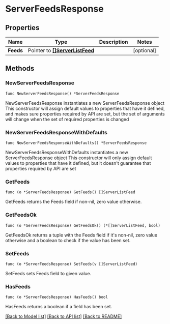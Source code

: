 # ServerFeedsResponse

## Properties

Name | Type | Description | Notes
------------ | ------------- | ------------- | -------------
**Feeds** | Pointer to [**[]ServerListFeed**](ServerListFeed.md) |  | [optional]

## Methods

### NewServerFeedsResponse

`func NewServerFeedsResponse() *ServerFeedsResponse`

NewServerFeedsResponse instantiates a new ServerFeedsResponse object
This constructor will assign default values to properties that have it defined,
and makes sure properties required by API are set, but the set of arguments
will change when the set of required properties is changed

### NewServerFeedsResponseWithDefaults

`func NewServerFeedsResponseWithDefaults() *ServerFeedsResponse`

NewServerFeedsResponseWithDefaults instantiates a new ServerFeedsResponse object
This constructor will only assign default values to properties that have it defined,
but it doesn't guarantee that properties required by API are set

### GetFeeds

`func (o *ServerFeedsResponse) GetFeeds() []ServerListFeed`

GetFeeds returns the Feeds field if non-nil, zero value otherwise.

### GetFeedsOk

`func (o *ServerFeedsResponse) GetFeedsOk() (*[]ServerListFeed, bool)`

GetFeedsOk returns a tuple with the Feeds field if it's non-nil, zero value otherwise
and a boolean to check if the value has been set.

### SetFeeds

`func (o *ServerFeedsResponse) SetFeeds(v []ServerListFeed)`

SetFeeds sets Feeds field to given value.

### HasFeeds

`func (o *ServerFeedsResponse) HasFeeds() bool`

HasFeeds returns a boolean if a field has been set.


[[Back to Model list]](../README.md#documentation-for-models) [[Back to API list]](../README.md#documentation-for-api-endpoints) [[Back to README]](../README.md)
